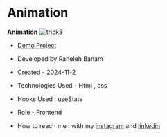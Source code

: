 # Animation
**Animation**
![trick3](https://github.com/user-attachments/assets/cda7c18a-569d-4947-a118-129850b39d35)

- [Demo Project](https://code-banu.github.io/Animation/)

- Developed by Raheleh Banam

- Created - 2024-11-2

- Technologies Used - Html , css 

- Hooks Used : useState 

- Role - Frontend

- How to reach me : with my [instagram](https://www.instagram.com/code_banu?igsh=MXdzZm9ucG1tODF0Yg==) and [linkedin](https://www.linkedin.com/in/raheleh-banam-344287230)

